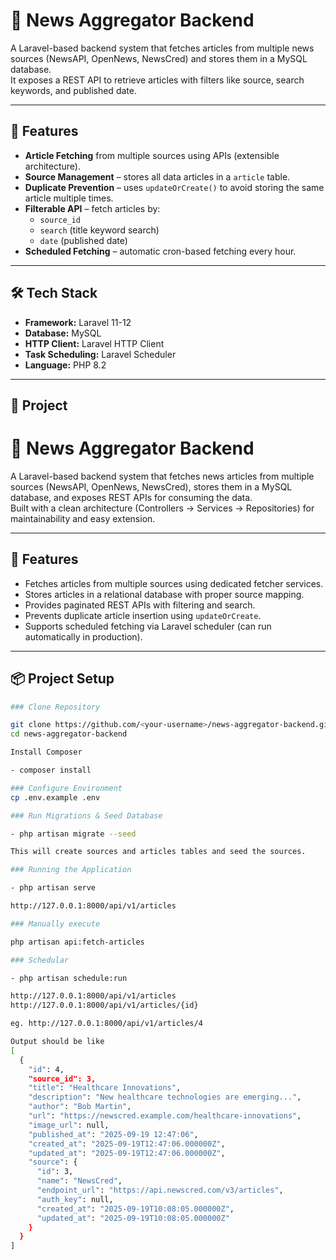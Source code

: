 # 📰 News Aggregator Backend

A Laravel-based backend system that fetches articles from multiple news sources (NewsAPI, OpenNews, NewsCred) and stores them in a MySQL database.  
It exposes a REST API to retrieve articles with filters like source, search keywords, and published date.

---

## 🚀 Features
- **Article Fetching** from multiple sources using APIs (extensible architecture).
- **Source Management** – stores all data articles in a `article` table.
- **Duplicate Prevention** – uses `updateOrCreate()` to avoid storing the same article multiple times.
- **Filterable API** – fetch articles by:
  - `source_id`
  - `search` (title keyword search)
  - `date` (published date)
- **Scheduled Fetching** – automatic cron-based fetching every hour.

---

## 🛠 Tech Stack
- **Framework:** Laravel 11-12
- **Database:** MySQL
- **HTTP Client:** Laravel HTTP Client 
- **Task Scheduling:** Laravel Scheduler
- **Language:** PHP 8.2

---

## 📂 Project 
# 📰 News Aggregator Backend

A Laravel-based backend system that fetches news articles from multiple sources (NewsAPI, OpenNews, NewsCred), stores them in a MySQL database, and exposes REST APIs for consuming the data.  
Built with a clean architecture (Controllers → Services → Repositories) for maintainability and easy extension.

---

## 🚀 Features
- Fetches articles from multiple sources using dedicated fetcher services.
- Stores articles in a relational database with proper source mapping.
- Provides paginated REST APIs with filtering and search.
- Prevents duplicate article insertion using `updateOrCreate`.
- Supports scheduled fetching via Laravel scheduler (can run automatically in production).

---

## 📦 Project Setup

```bash
### Clone Repository

git clone https://github.com/<your-username>/news-aggregator-backend.git
cd news-aggregator-backend

Install Composer

- composer install

### Configure Environment
cp .env.example .env

### Run Migrations & Seed Database

- php artisan migrate --seed

This will create sources and articles tables and seed the sources.

### Running the Application

- php artisan serve

http://127.0.0.1:8000/api/v1/articles

### Manually execute

php artisan api:fetch-articles

### Schedular

- php artisan schedule:run

http://127.0.0.1:8000/api/v1/articles
http://127.0.0.1:8000/api/v1/articles/{id}

eg. http://127.0.0.1:8000/api/v1/articles/4

Output should be like
[
  {
    "id": 4,
    "source_id": 3,
    "title": "Healthcare Innovations",
    "description": "New healthcare technologies are emerging...",
    "author": "Bob Martin",
    "url": "https://newscred.example.com/healthcare-innovations",
    "image_url": null,
    "published_at": "2025-09-19 12:47:06",
    "created_at": "2025-09-19T12:47:06.000000Z",
    "updated_at": "2025-09-19T12:47:06.000000Z",
    "source": {
      "id": 3,
      "name": "NewsCred",
      "endpoint_url": "https://api.newscred.com/v3/articles",
      "auth_key": null,
      "created_at": "2025-09-19T10:08:05.000000Z",
      "updated_at": "2025-09-19T10:08:05.000000Z"
    }
  }
]


